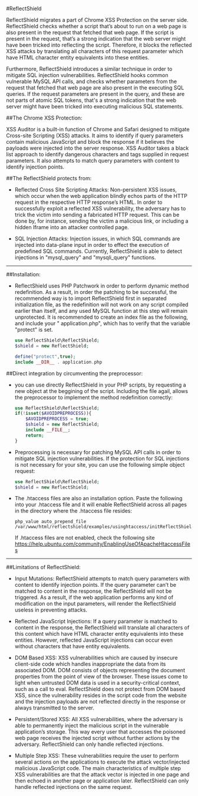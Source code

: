 #ReflectShield

ReflectShield migrates a part of Chrome XSS Protection on the server side. ReflectShield checks whether a script that’s about to run on a web page is also present in the request that fetched that web page. If the script is present in the request, that’s a strong indication that the web server might have been tricked into reflecting the script. Therefore, it blocks the reflected XSS attacks by translating all characters of this request parameter which have HTML character entity equivalents into these entities.

Furthermore, ReflectShield introduces a similar technique in order to mitigate SQL injection vulnerabilities. ReflectShield hooks common vulnerable MySQL API calls, and checks whether parameters from the request that fetched that web page are also present in the executing SQL queries. If the request parameters are present in the query, and these are not parts of atomic SQL tokens, that's a strong indication that the web server might have been tricked into executing malicious SQL statements.

##The Chrome XSS Protection:

XSS Auditor is a built-in function of Chrome and Safari designed to mitigate Cross-site Scripting (XSS) attacks. It aims to identify if query parameters contain malicious JavaScript and block the response if it believes the payloads were injected into the server response. XSS Auditor takes a black list approach to identify dangerous characters and tags supplied in request parameters. It also attempts to match query parameters with content to identify injection points.

##The ReflectShield protects from:

* Reflected Cross Site Scripting Attacks: Non-persistent XSS issues, which occur when the web application blindly echos parts of the HTTP request in the respective HTTP response’s HTML. In order to successfully exploit a reflected XSS vulnerability, the adversary has to trick the victim into sending a fabricated HTTP request. This can be done by, for instance, sending the victim a malicious link, or including a hidden Iframe into an attacker controlled page.

* SQL Injection Attacks: Injection issues, in which SQL commands are injected into data-plane input in order to effect the execution of predefined SQL commands. Currently, ReflectShield is able to detect injections in "mysql_query" and "mysqli_query" functions.

___

##Installation:

* ReflectShield uses PHP Patchwork in order to perform dynamic method redefinition. As a result, in order the patching to be successful, the recommended way is to import ReflectShield first in separated initialization file, as the redefinition will not work on any script compiled earlier than itself, and any used MySQL function at this step will remain unprotected. It is recommended to create an index file as the following, and include your " application.php", which has to verify that the variable "protect" is set.

	```php
	use ReflectShield\ReflectShield;
	$shield = new ReflectShield;
	
	define("protect",true);
	include __DIR__ . application.php
	```


##Direct integration by circumventing the preprocessor:
	
* you can use directly ReflectShield in your PHP scripts, by requesting a new object at the beggining of the script. Including the file agail, allows the preprocessor to implement the method redefinition correctly:

	```php
	use ReflectShield\ReflectShield;
	if(!isset($AVOIDPREPROCESS)){ 
		$AVOIDPREPROCESS = true;
		$shield = new ReflectShield;
		include __FILE__;
		return;
	}
	```

* Preprocessing is necessary for patching MySQL API calls in order to mitigate SQL injection vulnerabilities. If the protection for SQL injections is not necessary for your site, you can use the following simple object request:


	```php
	use ReflectShield\ReflectShield;
	$shield = new ReflectShield;
	```
	
* The .htaccess files are also an installation option. Paste the following into your .htaccess file and it will enable ReflectShield across all pages in the directory where the .htaccess file resides:

	```
	php_value auto_prepend_file /var/www/html/reflectshield/examples/usinghtaccess/initReflectShield.php
	```

	If .htaccess files are not enabled, check the following site https://help.ubuntu.com/community/EnablingUseOfApacheHtaccessFiles


___

##Limitations of ReflectShield:

* Input Mutations: ReflectShield attempts to match query parameters with content to identify injection points. If the query parameter can’t be matched to content in the response, the ReflectShield will not be triggered. As a result, if the web application performs any kind of modification on the input parameters, will render the ReflectShield useless in preventing attacks.

*  Reflected JavaScript Injections: If a query parameter is matched to content in the response, the ReflectShield will translate all characters of this content which have HTML character entity equivalents into these entities. However, reflected JavaScript injections can occur even without characters that have entity equivalents.

* DOM Based XSS: XSS vulnerabilities which are caused by insecure client-side code which handles inappropriate the data from its associated DOM. DOM consists of objects representing the document properties from the point of view of the browser. These issues come to light when untrusted DOM data is used in a security-critical context, such as a call to eval. ReflectShield does not protect from DOM based XSS, since the vulnerability resides in the script code from the website and the injection payloads are not reflected directly in the response or always transmitted to the server.
 
* Persistent/Stored XSS: All XSS vulnerabilities, where the adversary is able to permanently inject the malicious script in the vulnerable application’s storage. This way every user that accesses the poisoned web page receives the injected script without further actions by the adversary. ReflectShield can only handle reflected injections.

* Multiple Step XSS: These vulnerabilities require the user to perform several actions on the applications to execute the attack vector/injected malicious JavaScript code. The main characteristics of multiple step XSS vulnerabilities are that the attack vector is injected in one page and then echoed in another page or application later. ReflectShield can only handle reflected injections on the same request.


